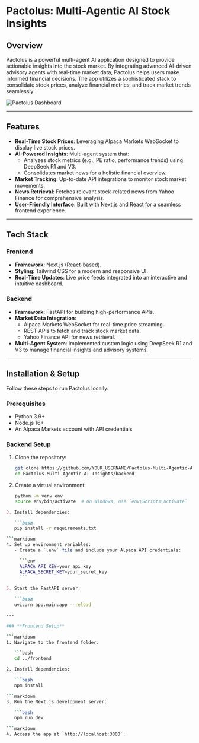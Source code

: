 # Pactolus: Multi-Agentic AI Stock Insights

## Overview
Pactolus is a powerful multi-agent AI application designed to provide actionable insights into the stock market. By integrating advanced AI-driven advisory agents with real-time market data, Pactolus helps users make informed financial decisions. The app utilizes a sophisticated stack to consolidate stock prices, analyze financial metrics, and track market trends seamlessly.

![Pactolus Dashboard](https://via.placeholder.com/800x400?text=Dashboard+Preview)

---

## Features
- **Real-Time Stock Prices**: Leveraging Alpaca Markets WebSocket to display live stock prices.
- **AI-Powered Insights**: Multi-agent system that:
  - Analyzes stock metrics (e.g., PE ratio, performance trends) using DeepSeek R1 and V3.
  - Consolidates market news for a holistic financial overview.
- **Market Tracking**: Up-to-date API integrations to monitor stock market movements.
- **News Retrieval**: Fetches relevant stock-related news from Yahoo Finance for comprehensive analysis.
- **User-Friendly Interface**: Built with Next.js and React for a seamless frontend experience.

---

## Tech Stack
### **Frontend**
- **Framework**: Next.js (React-based).
- **Styling**: Tailwind CSS for a modern and responsive UI.
- **Real-Time Updates**: Live price feeds integrated into an interactive and intuitive dashboard.

### **Backend**
- **Framework**: FastAPI for building high-performance APIs.
- **Market Data Integration**:
  - Alpaca Markets WebSocket for real-time price streaming.
  - REST APIs to fetch and track stock market data.
  - Yahoo Finance API for news retrieval.
- **Multi-Agent System**: Implemented custom logic using DeepSeek R1 and V3 to manage financial insights and advisory systems.

---

## Installation & Setup
Follow these steps to run Pactolus locally:

### **Prerequisites**
- Python 3.9+
- Node.js 16+
- An Alpaca Markets account with API credentials

### **Backend Setup**
1. Clone the repository:
   ```bash
   git clone https://github.com/YOUR_USERNAME/Pactolus-Multi-Agentic-AI-Insights.git
   cd Pactolus-Multi-Agentic-AI-Insights/backend
   
2. Create a virtual environment:

   ```bash
   python -m venv env
   source env/bin/activate  # On Windows, use `env\Scripts\activate`

```markdown
3. Install dependencies:

   ```bash
   pip install -r requirements.txt

```markdown
4. Set up environment variables:
   - Create a `.env` file and include your Alpaca API credentials:

     ```env
     ALPACA_API_KEY=your_api_key
     ALPACA_SECRET_KEY=your_secret_key
     ```
     
5. Start the FastAPI server:

   ```bash
   uvicorn app.main:app --reload

---

### **Frontend Setup**

```markdown
1. Navigate to the frontend folder:

   ```bash
   cd ../frontend

2. Install dependencies:

   ```bash
   npm install

```markdown
3. Run the Next.js development server:

   ```bash
   npm run dev

```markdown
4. Access the app at `http://localhost:3000`.



